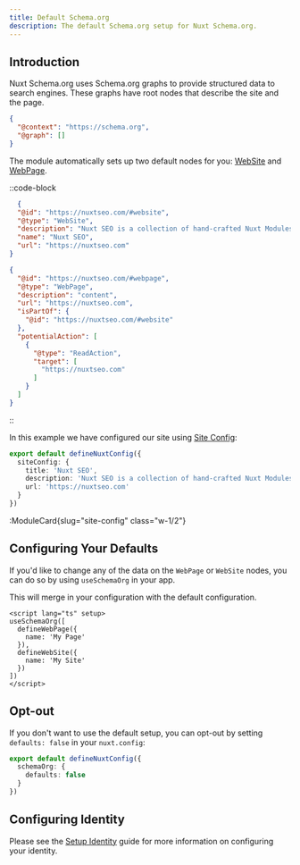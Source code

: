 ```yaml
---
title: Default Schema.org
description: The default Schema.org setup for Nuxt Schema.org.
---
```


## Introduction

Nuxt Schema.org uses Schema.org graphs to provide structured data to search engines. These graphs have 
root nodes that describe the site and the page.

```json
{
  "@context": "https://schema.org",
  "@graph": []
}
```

The module automatically sets up two default nodes for you: [WebSite](https://unhead.unjs.io/schema-org/schema/website) and [WebPage](https://unhead.unjs.io/schema-org/schema/webpage).

::code-block

```json WebSite
  {
  "@id": "https://nuxtseo.com/#website",
  "@type": "WebSite",
  "description": "Nuxt SEO is a collection of hand-crafted Nuxt Modules to help you rank higher in search engines.",
  "name": "Nuxt SEO",
  "url": "https://nuxtseo.com"
}
```

```json WebPage
{
  "@id": "https://nuxtseo.com/#webpage",
  "@type": "WebPage",
  "description": "content",
  "url": "https://nuxtseo.com",
  "isPartOf": {
    "@id": "https://nuxtseo.com/#website"
  },
  "potentialAction": [
    {
      "@type": "ReadAction",
      "target": [
        "https://nuxtseo.com"
      ]
    }
  ]
}
```

::

In this example we have configured our site using [Site Config](/docs/site-config/getting-started/how-it-works):

```ts
export default defineNuxtConfig({
  siteConfig: {
    title: 'Nuxt SEO',
    description: 'Nuxt SEO is a collection of hand-crafted Nuxt Modules to help you rank higher in search engines.',
    url: 'https://nuxtseo.com'
  }
})
```

:ModuleCard{slug="site-config" class="w-1/2"}

## Configuring Your Defaults

If you'd like to change any of the data on the `WebPage` or `WebSite` nodes, you can do so by using `useSchemaOrg` in your app.

This will merge in your configuration with the default configuration.

```vue [app.vue]
<script lang="ts" setup>
useSchemaOrg([
  defineWebPage({
    name: 'My Page'
  }),
  defineWebSite({
    name: 'My Site'
  })
])
</script>
```

## Opt-out

If you don't want to use the default setup, you can opt-out by setting `defaults: false` in your `nuxt.config`:

```ts [nuxt.config.ts]
export default defineNuxtConfig({
  schemaOrg: {
    defaults: false
  }
})
```

## Configuring Identity

Please see the [Setup Identity](/docs/schema-org/guides/quick-setup) guide for more information on configuring your identity.
